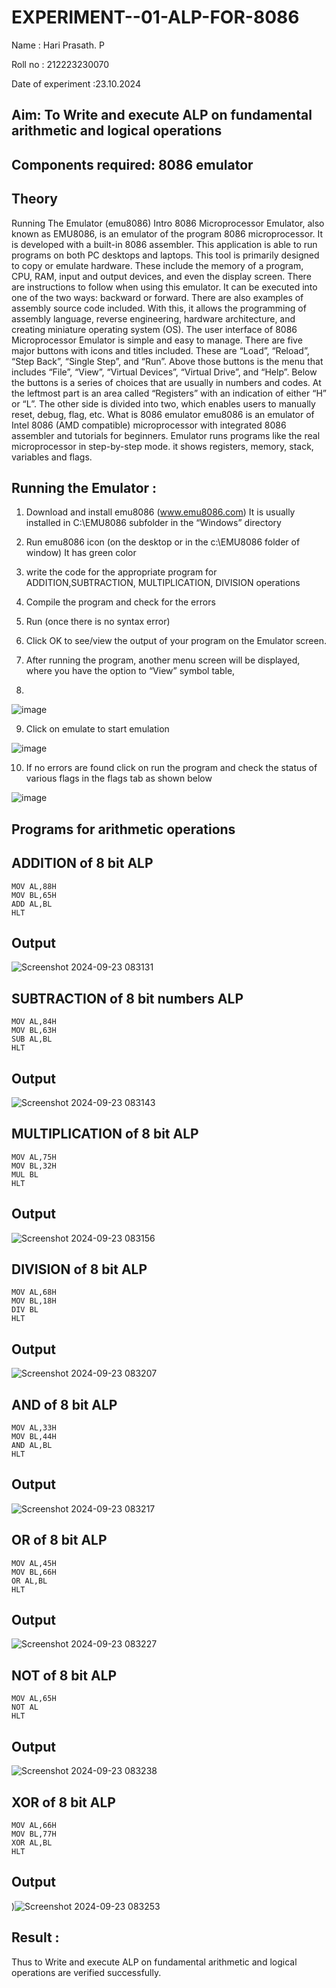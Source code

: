 # EXPERIMENT--01-ALP-FOR-8086
Name : Hari Prasath. P

Roll no : 212223230070

Date of experiment :23.10.2024

## Aim: To Write and execute ALP on fundamental arithmetic and logical operations
## Components required: 8086  emulator 
## Theory 
Running The Emulator (emu8086) Intro 8086 Microprocessor Emulator, also known as EMU8086, is an emulator of the program 8086 microprocessor. It is developed with a built-in 8086 assembler. This application is able to run programs on both PC desktops and laptops. This tool is primarily designed to copy or emulate hardware. These include the memory of a program, CPU, RAM, input and output devices, and even the display screen. There are instructions to follow when using this emulator. It can be executed into one of the two ways: backward or forward. There are also examples of assembly source code included. With this, it allows the programming of assembly language, reverse engineering, hardware architecture, and creating miniature operating system (OS). The user interface of 8086 Microprocessor Emulator is simple and easy to manage. There are five major buttons with icons and titles included. These are “Load”, “Reload”, “Step Back”, “Single Step”, and “Run”. Above those buttons is the menu that includes “File”, “View”, “Virtual Devices”, “Virtual Drive”, and “Help”. Below the buttons is a series of choices that are usually in numbers and codes. At the leftmost part is an area called “Registers” with an indication of either “H” or “L”. The other side is divided into two, which enables users to manually reset, debug, flag, etc. What is 8086 emulator emu8086 is an emulator of Intel 8086 (AMD compatible) microprocessor with integrated 8086 assembler and tutorials for beginners. Emulator runs programs like the real microprocessor in step-by-step mode. it shows registers, memory, stack, variables and flags.


## Running the Emulator :
1.	Download and install emu8086 (www.emu8086.com) It is usually installed in C:\EMU8086 subfolder in the “Windows” directory
2.	Run  emu8086 icon (on the desktop or in the c:\EMU8086 folder of window) It has green color 
 
 
3.	write the code for the appropriate program for ADDITION,SUBTRACTION, MULTIPLICATION,  DIVISION operations 

4.	 Compile the program and check for the errors 
5.	Run (once there is no syntax error) 

6.	Click OK to see/view the output of your program on the Emulator screen. 


7.	After running the program, another menu screen will be displayed, where you have the option to “View” symbol table,
8.	 


![image](https://user-images.githubusercontent.com/36288975/189273263-d65baae9-4b8f-4723-afb3-c0ffa4052b04.png)











9.	Click on emulate to start emulation 








![image](https://user-images.githubusercontent.com/36288975/189273273-9bb36ec1-e2e8-4892-8d35-37707332bfdc.png)








10.	If no errors are found click on run the program and check the status of various flags in the flags tab as shown below 






![image](https://user-images.githubusercontent.com/36288975/189273277-113a2a33-4a40-4ff8-95a5-ecd3a1f504fe.png)







## Programs for arithmetic  operations

## ADDITION of 8 bit ALP 
```
MOV AL,88H
MOV BL,65H
ADD AL,BL
HLT
```
## Output  
![Screenshot 2024-09-23 083131](https://github.com/user-attachments/assets/d3f94fa3-b32d-40cd-8a4d-e0b966e90cb6)

## SUBTRACTION of 8 bit numbers  ALP 
```
MOV AL,84H
MOV BL,63H
SUB AL,BL
HLT
```
## Output  
![Screenshot 2024-09-23 083143](https://github.com/user-attachments/assets/24ed7ee9-c1d6-4a00-90a0-a638ae5333f5)

## MULTIPLICATION of 8 bit ALP 
```
MOV AL,75H
MOV BL,32H
MUL BL
HLT
```
## Output  
![Screenshot 2024-09-23 083156](https://github.com/user-attachments/assets/cfba8ac3-8879-4368-a7ce-066b2e086662)


## DIVISION of 8 bit ALP 
```
MOV AL,68H
MOV BL,18H
DIV BL
HLT
```
## Output  
![Screenshot 2024-09-23 083207](https://github.com/user-attachments/assets/40c73086-b83f-490e-92d1-22a5e800b19c)

## AND of 8 bit ALP 
```
MOV AL,33H
MOV BL,44H
AND AL,BL
HLT
```
## Output 
![Screenshot 2024-09-23 083217](https://github.com/user-attachments/assets/0f351eee-372b-420e-a411-8115a7c68c79)

## OR of 8 bit ALP 
```
MOV AL,45H
MOV BL,66H
OR AL,BL
HLT
```
## Output 
![Screenshot 2024-09-23 083227](https://github.com/user-attachments/assets/61a91fce-f57e-4048-9be3-effe2cabb5a1)

## NOT of 8 bit ALP 
```
MOV AL,65H
NOT AL
HLT
```
## Output 
![Screenshot 2024-09-23 083238](https://github.com/user-attachments/assets/fbdae277-1ced-4b2b-8963-4577b2033eaa)

## XOR of 8 bit ALP 
```
MOV AL,66H
MOV BL,77H
XOR AL,BL
HLT
```
## Output 
)![Screenshot 2024-09-23 083253](https://github.com/user-attachments/assets/c64cff02-66f4-4842-a691-dea4e3e9caf7)

## Result :
Thus to Write and execute ALP on fundamental arithmetic and logical operations are verified successfully.

